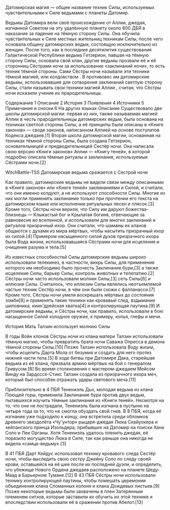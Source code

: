 Датомирская магия — общее название техник Силы, используемых чувствительными к Силе ведьмами с планеты Датомир.

Ведьмы Датомира вели своё происхождение от Аллии, джедая, изгнанной Советом на эту удалённую планету около 600 ДБЯ в наказание за падение на тёмную сторону Силы. Она обучила чувствительных к Силе местных жительниц техникам Силы, после чего основала общину датомирских ведьм, состоящую исключительно из женщин. После того, как в последние десятилетия существования Галактической Республики ведьма Гетзерион, павшая на тёмную сторону Силы, основала свой клан, другие ведьмы прозвали её и её сторонниц Сёстрами ночи за использование «заклинаний ночи», то есть техник тёмной стороны. Сами Сёстры ночи называли эти техники тёмной магией, или колдовством . В противовес им датомирские ведьмы, использовавшие для сотворения заклинаний светлую сторону Силы, стали называть свои техники магией Аллии , считая, что Сёстры ночи исказили учение их прародительницы.


Содержание
1	Описание
2	История
3	Появления
4	Источники
5	Примечания и сноски
6	На других языках
Описание
Существовало две школы датомирской магии: первая из них, также называемая магией Аллии в честь прародительницы датомирских ведьм, была основана на техниках светлой стороны Силы, а её принципы были описаны в «Книге законов» — своде законов, написанном Аллией на основе постулатов Кодекса джедаев.[1] Вторая школа датомирской магии, основанная на техниках тёмной стороны Силы, была создана Гетзерион, основательницей и предводительницей Сестёр ночи. Она написала свою версию «Книги законов» Аллии — «Книгу теней», в которой подробно описала тёмные ритуалы и заклинания, используемые Сёстрами ночи.[2]

WitchBattle-TSS
Датомирская ведьма сражается с Сестрой ночи

Как правило, датомирские ведьмы не видели связи между описанными в «Книге законов» или «Книге теней» заклинаниями и Силой, и считали, что они именно колдуют, а не используют способности Силы. Многие из них могли применить заклинание только при прочтении его текста на датомирском языке или исполнении ритуальных песен и плясок.[3] Кроме того, Сёстры ночи верили, что Силу им даруют божества-близнецы — Клыкастый бог и Крылатая богиня, отвечающие за равновесие во вселенной, и использовали для многих заклинаний и ритуалов призрачный ихор. Они считали, что шаманы их кланов общаются с духами из мира мёртвых, чтобы насытить призрачный ихор их силой.[4] Примером насыщенного силой духов призрачного ихора была Вода жизни, использовавшаяся Сёстрами ночи для исцеления и очищения разума и тела.[5]

Из известных способностей Силы датомирские ведьмы широко использовали телекинез, в частности, вихрь Силы, для применения которого им необходимо было прочесть Заклинание бури,[3] а также исцеление Силы, барьер Силы, контроль животных и телепатию.[2] Сёстры ночи часто использовали молнии Силы,[3] сеть Силы[6] и иллюзии Силы. Считалось, что иллюзии Силы являлись неотъемлемой частью техник Сестёр ночи, в чём они были схожи с фалланасси.[7] Кроме того, Сёстры ночи умели воскрешать мёртвых до состояния зомби[8] и применять такие техники как кровавый след, вздымание шиповника, киин'дрейская хватка[4] и контролирующая паутина.[9] И датомирские ведьмы, и Сёстры ночи, как правило, использовали в бою насыщенное Силой холодное оружие, к примеру, копья, глефы и мечи.

История
Мать Талзин использует молнию Силы

В годы Войн клонов Сёстры ночи из клана матери Талзин использовали тёмную магию, чтобы превратить брата ночи Саважа Опресса в демона тёмной стороны Силы.[10] Позже Талзин использовала Воду жизни, чтобы исцелить Дарта Мола от безумия и создать для него протез нижней части тела.[5] В ходе битвы при Датомире Дака, старейшая ведьма из её клана, призвала армию мёртвых на бой с генералом Гривусом.[8] Во время столкновения с мастером-джедаем Мейсом Винду на Зардоссе-Стикс Талзин создала из призрачного ихора меч, который был способен отражать удары светового меча.[11]

Приблизительно в 4 ПБЯ Тенениэль Дьо, молодая ведьма из клана Поющей горы, применила Заклинание бури против двух ведьм, пытавшихся изучить тёмные заклинания из «Книги теней». Несмотря на то, что они не пострадали, Тенениэль была изгнана в пустыню на четыре года за то, что не смогла обуздать свой гнев. В 8 ПБЯ, когда её изгнание уже подходило к концу, она встретила среди обломков древнего звездолёта «Чу'унтор» рыцаря-джедая Люка Скайуокера и хейпанского принца Изольдера, прибывших на Датомир на поиски Хана Соло и Леи Органы. Хотя Тенениэль удалось пленить джедая, её поразило могущество Люка в Силе, так как раньше она никогда не видела «самца-ведьму».[3]

В 41 ПБЯ Дарт Кейдус использовал технику кровавого следа Сестёр ночи, чтобы выследить свою сестру Джейну Соло по следу своей крови, оставшейся на её шее после их последней дуэли, и определить, что убежище Нового Ордена джедаев расположено на планете Шеду-Маад в Барьерном Тумане.[12] В 43 ПБЯ Сёстры ночи использовали технику контролирующей паутины, чтобы помешать церемонии объединения клана Сломанных колонн и клана Дождевых листьев.[9] Позже некоторые ведьмы были захвачены в плен Затерянным племенем ситхов, которые заставили их обучить их этой технике и впоследствии использовали её в сражении против Абелот.[13]

